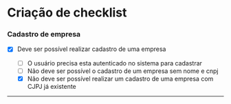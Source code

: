 # Criação de checklist

### **Cadastro de empresa**

- [x] Deve ser possível realizar cadastro de uma empresa

  - [ ] O usuário precisa esta autenticado no sistema para cadastrar
  - [ ] Não deve ser possível o cadastro de um empresa sem nome e cnpj
  - [x] Não deve ser possível realizar um cadastro de uma empresa com CJPJ já existente

---

